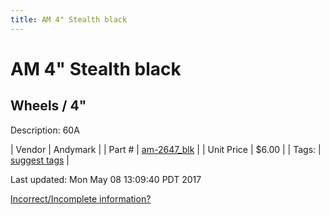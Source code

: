 ```yaml
---
title: AM 4" Stealth black
---
```


# AM 4" Stealth black
## Wheels / 4"
Description: 	60A 

| Vendor | Andymark | 
| Part # | [am-2647_blk](http://www.andymark.com/product-p/am-2647_Blk.htm) | 
| Unit Price | $6.00 | 
| Tags: | [suggest tags](https://docs.google.com/forms/d/e/1FAIpQLSeWyY8v3RgOty-MyWmh9U0iivNYN_molChYyS-0U-o-kOAv_g/viewform) | 

Last updated: Mon May 08 13:09:40 PDT 2017

 [Incorrect/Incomplete information?](https://docs.google.com/forms/d/e/1FAIpQLSeWyY8v3RgOty-MyWmh9U0iivNYN_molChYyS-0U-o-kOAv_g/viewform)
